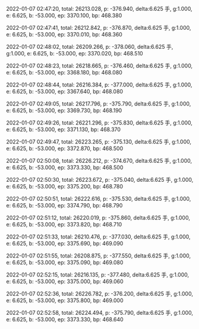 2022-01-07 02:47:20, total: 26213.028, p: -376.940, delta:6.625 手, g:1.000, e: 6.625, b: -53.000, ep: 3370.100, bp: 468.380

2022-01-07 02:47:41, total: 26212.842, p: -376.870, delta:6.625 手, g:1.000, e: 6.625, b: -53.000, ep: 3370.010, bp: 468.360

2022-01-07 02:48:02, total: 26209.266, p: -378.060, delta:6.625 手, g:1.000, e: 6.625, b: -53.000, ep: 3370.020, bp: 468.510

2022-01-07 02:48:23, total: 26218.665, p: -376.460, delta:6.625 手, g:1.000, e: 6.625, b: -53.000, ep: 3368.180, bp: 468.080

2022-01-07 02:48:44, total: 26216.384, p: -377.000, delta:6.625 手, g:1.000, e: 6.625, b: -53.000, ep: 3367.640, bp: 468.080

2022-01-07 02:49:05, total: 26217.796, p: -375.790, delta:6.625 手, g:1.000, e: 6.625, b: -53.000, ep: 3369.730, bp: 468.190

2022-01-07 02:49:26, total: 26221.296, p: -375.830, delta:6.625 手, g:1.000, e: 6.625, b: -53.000, ep: 3371.130, bp: 468.370

2022-01-07 02:49:47, total: 26223.265, p: -375.130, delta:6.625 手, g:1.000, e: 6.625, b: -53.000, ep: 3372.870, bp: 468.500

2022-01-07 02:50:08, total: 26226.212, p: -374.670, delta:6.625 手, g:1.000, e: 6.625, b: -53.000, ep: 3373.330, bp: 468.500

2022-01-07 02:50:30, total: 26223.672, p: -375.040, delta:6.625 手, g:1.000, e: 6.625, b: -53.000, ep: 3375.200, bp: 468.780

2022-01-07 02:50:51, total: 26222.616, p: -375.530, delta:6.625 手, g:1.000, e: 6.625, b: -53.000, ep: 3374.790, bp: 468.790

2022-01-07 02:51:12, total: 26220.019, p: -375.860, delta:6.625 手, g:1.000, e: 6.625, b: -53.000, ep: 3373.820, bp: 468.710

2022-01-07 02:51:33, total: 26210.476, p: -377.030, delta:6.625 手, g:1.000, e: 6.625, b: -53.000, ep: 3375.690, bp: 469.090

2022-01-07 02:51:55, total: 26208.875, p: -377.550, delta:6.625 手, g:1.000, e: 6.625, b: -53.000, ep: 3375.090, bp: 469.080

2022-01-07 02:52:15, total: 26216.135, p: -377.480, delta:6.625 手, g:1.000, e: 6.625, b: -53.000, ep: 3375.000, bp: 469.060

2022-01-07 02:52:36, total: 26226.782, p: -376.200, delta:6.625 手, g:1.000, e: 6.625, b: -53.000, ep: 3375.800, bp: 469.000

2022-01-07 02:52:58, total: 26224.494, p: -375.790, delta:6.625 手, g:1.000, e: 6.625, b: -53.000, ep: 3373.330, bp: 468.640